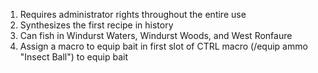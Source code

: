 1. Requires administrator rights throughout the entire use
2. Synthesizes the first recipe in history
3. Can fish in Windurst Waters, Windurst Woods, and West Ronfaure
4. Assign a macro to equip bait in first slot of CTRL macro (/equip ammo "Insect Ball") to equip bait